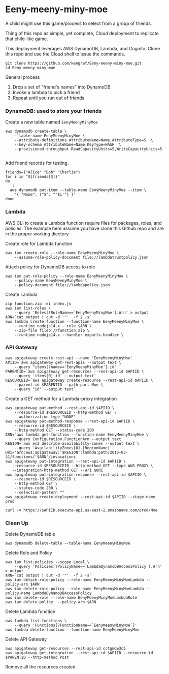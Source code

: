 # Eeny-meeny-miny-moe
A child might use this game/process to select from a group of friends.

Thing of this repo as simple, yet complete, Cloud deployment to replicate that child-like game.

This deployment leverages AWS DynamoDB, Lambda, and Cognito.  Clone this repo and use the Cloud shell to issue the commands.
```
git clone https://github.com/kengraf/Eeny-meeny-miny-moe.git
cd Eeny-meeny-miny-moe
```

General process
1) Drop a set of "friend's names" into DynamoDB
2) Invoke a lambda to pick a friend
3) Repeat until you run out of friends

### DynamoDB: used to store your friends
Create a new table named `EenyMeenyMinyMoe`
```
aws dynamodb create-table \
    --table-name EenyMeenyMinyMoe \
    --attribute-definitions AttributeName=Name,AttributeType=S  \
    --key-schema AttributeName=Name,KeyType=HASH  \
    --provisioned-throughput ReadCapacityUnits=5,WriteCapacityUnits=5
    
```
    
Add friend records for testing.  
```
friends=("Alice" "Bob" "Charlie")
for i in "${friends[@]}"
do
   : 
  aws dynamodb put-item --table-name EenyMeenyMinyMoe --item \
    '{ "Name": {"S": "'$i'"} }' 
done

```

### Lambda
AWS CLI to create a Lambda function require files for packages, roles, and policies.  The example here assume you have clone this Github repo and are in the proper working diectory

Create role for Lambda function
```
aws iam create-role --role-name EenyMeenyMinyMoe \
    --assume-role-policy-document file://lambdatrustpolicy.json
```
Attach policy for DynamoDB access to role
```
aws iam put-role-policy --role-name EenyMeenyMinyMoe \
    --policy-name EenyMeenyMinyMoe \
    --policy-document file://lambdapolicy.json
```
Create Lambda
```
zip function.zip -xi index.js
aws iam list-roles \
    --query 'Roles[?RoleName==`EenyMeenyMinyMoe`].Arn' > output
ARN=`cat output | cut -d '"'  -f 2 -s`
aws lambda create-function --function-name EenyMeenyMinyMoe \
    --runtime nodejs14.x --role $ARN \
    --zip-file fileb://function.zip \
    --runtime nodejs14.x --handler exports.handler \
```

### API Gateway
```
aws apigateway create-rest-api --name 'EenyMeenyMinyMoe'
APIID=`aws apigateway get-rest-apis --output text \
    --query "items[?name=='EenyMeenyMinyMoe'].id" `
PARENTID=`aws apigateway get-resources --rest-api-id $APIID \
    --query 'items[0].id' --output text`
RESOURCEID=`aws apigateway create-resource --rest-api-id $APIID \
    --parent-id $PARENTID --path-part Moe \
    --query "id" --output text`
```
Create a GET method for a Lambda-proxy integration
```
aws apigateway put-method --rest-api-id $APIID \
    --resource-id $RESOURCEID --http-method GET \
    --authorization-type "NONE"
aws apigateway put-method-response --rest-api-id $APIID \
    --resource-id $RESOURCEID \
    --http-method GET --status-code 200
ARN=`aws lambda get-function --function-name EenyMeenyMinyMoe \
    --query Configuration.FunctionArn --output text`
REGION=`aws ec2 describe-availability-zones --output text \
    --query 'AvailabilityZones[0].[RegionName]'`
URI='arn:aws:apigateway:'$REGION':lambda:path/2015-03-31/functions/'$ARN'/invocations'
aws apigateway put-integration --rest-api-id $APIID \
   --resource-id $RESOURCEID --http-method GET --type AWS_PROXY \
   --integration-http-method GET --uri $URI
aws apigateway put-integration-response --rest-api-id $APIID \
    --resource-id $RESOURCEID \
    --http-method GET \
    --status-code 200 \
    --selection-pattern "" 
aws apigateway create-deployment --rest-api-id $APIID --stage-name prod

curl -v https://$APIID.execute-api.us-east-2.amazonaws.com/prod/Moe
```

### Clean Up
Delete DynamoDB table
```
aws dynamodb delete-table --table-name EenyMeenyMinyMoe
```
Delete Role and Policy
```
aws iam list-policies --scope Local \
    --query 'Policies[?PolicyName==`LambdaDynamoDBAccessPolicy`].Arn' > output
ARN=`cat output | cut -d '"'  -f 2 -s`
aws iam detach-role-policy --role-name EenyMeenyMinyMoeLambda --policy-arn $ARN
aws iam delete-role-policy --role-name EenyMeenyMinyMoeLambda --policy-name LambdaDynamoDBAccessPolicy
aws iam delete-role --role-name EenyMeenyMinyMoeLambdaRole
aws iam delete-policy  --policy-arn $ARN
```
Delete Lambda function
```
aws lambda list-functions \
    --query 'Functions[?FunctionName==`EenyMeenyMinyMoe`]'
aws lambda delete-function --function-name EenyMeenyMinyMoe
```
Delete API Gateway
```
aws apigateway get-resources --rest-api-id cctgmqw3c5
aws apigateway get-integration --rest-api-id $APIID --resource-id $PARENTID --http-method Post
```

Remove all the resources created

